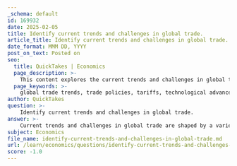 ```yaml
---
_schema: default
id: 169932
date: 2025-02-05
title: Identify current trends and challenges in global trade.
article_title: Identify current trends and challenges in global trade.
date_format: MMM DD, YYYY
post_on_text: Posted on
seo:
  title: QuickTakes | Economics
  page_description: >-
    This content explores the current trends and challenges in global trade, focusing on the effects of trade policies, technological advancements, and geopolitical relationships on economic interactions in the global marketplace.
  page_keywords: >-
    global trade trends, trade policies, tariffs, technological advancements, economic power dynamics, geopolitical relationships, trade relationships, global supply chains, economic impact, trade agreements, international trade
author: QuickTakes
question: >-
    Identify current trends and challenges in global trade.
answer: >-
    Current trends and challenges in global trade are shaped by a variety of factors, including economic power dynamics, trade policies, technological advancements, and geopolitical relationships. Here are some key trends and challenges:\n\n1. **Trade Policies and Tariffs**: Major economies, particularly the United States and the European Union, continue to influence global trade through their tariff policies and trade agreements. The imposition of tariffs can lead to retaliatory measures from other countries, which can disrupt global supply chains and alter trade relationships. For instance, recent tariff disputes have strained relationships between the U.S. and its trading partners, prompting countries to seek new agreements or renegotiate existing ones.\n\n2. **Technological Advancements**: Countries that excel in technological innovation, such as the U.S. and China, gain a competitive edge in global markets. Technological advancements can enhance productivity and reduce costs, allowing these nations to dominate sectors like electronics and telecommunications. However, this also creates challenges for countries that may struggle to keep pace with rapid technological changes, potentially widening the gap in economic power.\n\n3. **Strained Trade Relationships**: The imposition of tariffs can lead to reevaluations of trade partnerships. For example, the U.S.-Canada relationship has been affected by tariff policies, prompting discussions around new trade agreements. The North American Free Trade Agreement (NAFTA) is an example of how countries may seek to negotiate terms that promote free trade while addressing the challenges posed by tariffs.\n\n4. **Global Economic Impact**: Increased tariffs can lead to reduced trade volumes, which can negatively impact global supply chains and economic growth. Countries that rely heavily on exports may experience economic slowdowns, creating ripple effects across the global economy. This interconnectedness means that economic challenges in one region can have far-reaching consequences.\n\n5. **Economic Relationships and Trade Agreements**: The dynamics of global trade are continuously evolving as countries negotiate new agreements to reduce or eliminate tariffs. The ongoing shifts in trade relationships necessitate a careful analysis of how these changes will impact economic interactions on a global scale.\n\nIn summary, the current landscape of global trade is characterized by complex interactions between trade policies, technological advancements, and economic relationships. Understanding these dynamics is crucial for navigating the challenges and opportunities that arise in the global marketplace.
subject: Economics
file_name: identify-current-trends-and-challenges-in-global-trade.md
url: /learn/economics/questions/identify-current-trends-and-challenges-in-global-trade
score: -1.0
---
```


&nbsp;